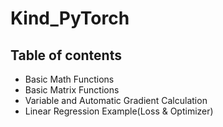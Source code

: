 # Kind_PyTorch

Table of contents
--------------------------
- Basic Math Functions
- Basic Matrix Functions
- Variable and Automatic Gradient Calculation
- Linear Regression Example(Loss & Optimizer)
